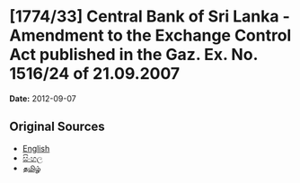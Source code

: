 # [1774/33] Central Bank of Sri Lanka  - Amendment to the Exchange Control Act published in the Gaz. Ex. No. 1516/24 of 21.09.2007

**Date:** 2012-09-07

## Original Sources

- [English](https://documents.gov.lk/view/extra-gazettes/2012/9/1774-33_E.pdf)
- [සිංහල](https://documents.gov.lk/view/extra-gazettes/2012/9/1774-33_S.pdf)
- [தமிழ்](https://documents.gov.lk/view/extra-gazettes/2012/9/1774-33_T.pdf)
